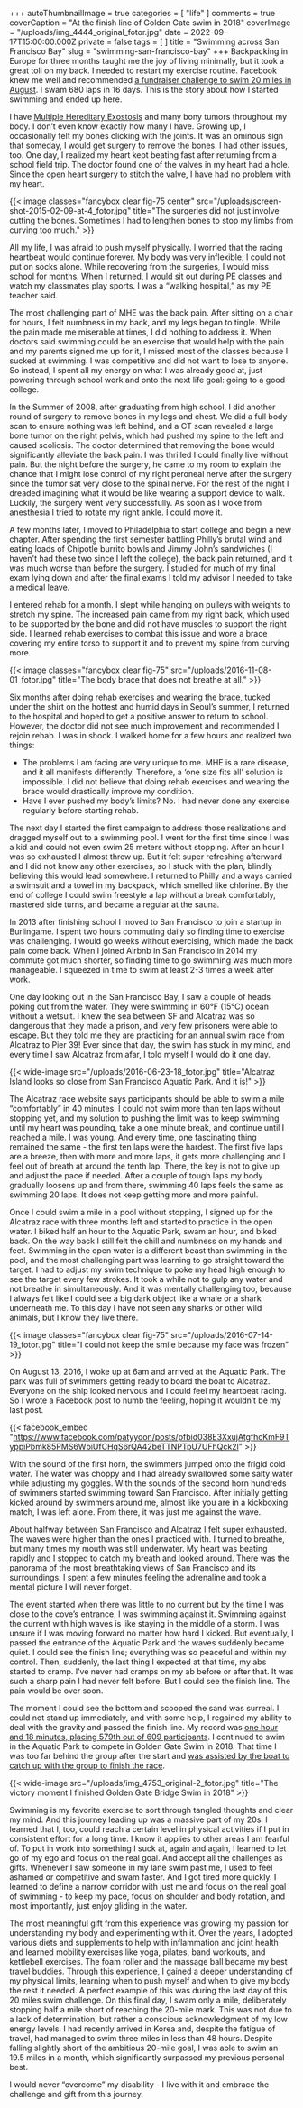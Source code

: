 +++
autoThumbnailImage = true
categories = [ "life" ]
comments = true
coverCaption = "At the finish line of Golden Gate swim in 2018"
coverImage = "/uploads/img_4444_original_fotor.jpg"
date = 2022-09-17T15:00:00.000Z
private = false
tags = [ ]
title = "Swimming across San Francisco Bay"
slug = "swimming-san-francisco-bay"
+++
Backpacking in Europe for three months taught me the joy of living minimally, but it took a great toll on my back. I needed to restart my exercise routine. Facebook knew me well and recommended [a fundraiser challenge to swim 20 miles in August](https://www.facebook.com/donate/363510702622749/). I swam 680 laps in 16 days. This is the story about how I started swimming and ended up here.

I have [Multiple Hereditary Exostosis](https://en.wikipedia.org/wiki/Hereditary_multiple_exostoses) and many bony tumors throughout my body. I don’t even know exactly how many I have. Growing up, I occasionally felt my bones clicking with the joints. It was an ominous sign that someday, I would get surgery to remove the bones. I had other issues, too. One day, I realized my heart kept beating fast after returning from a school field trip. The doctor found one of the valves in my heart had a hole. Since the open heart surgery to stitch the valve, I have had no problem with my heart.

{{< image classes="fancybox clear fig-75 center" src="/uploads/screen-shot-2015-02-09-at-4_fotor.jpg" title="The surgeries did not just involve cutting the bones. Sometimes I had to lengthen bones to stop my limbs from curving too much." >}}

All my life, I was afraid to push myself physically. I worried that the racing heartbeat would continue forever. My body was very inflexible; I could not put on socks alone. While recovering from the surgeries, I would miss school for months. When I returned, I would sit out during PE classes and watch my classmates play sports. I was a “walking hospital,” as my PE teacher said.

The most challenging part of MHE was the back pain. After sitting on a chair for hours, I felt numbness in my back, and my legs began to tingle. While the pain made me miserable at times, I did nothing to address it. When doctors said swimming could be an exercise that would help with the pain and my parents signed me up for it, I missed most of the classes because I sucked at swimming. I was competitive and did not want to lose to anyone. So instead, I spent all my energy on what I was already good at, just powering through school work and onto the next life goal: going to a good college.

In the Summer of 2008, after graduating from high school, I did another round of surgery to remove bones in my legs and chest. We did a full body scan to ensure nothing was left behind, and a CT scan revealed a large bone tumor on the right pelvis, which had pushed my spine to the left and caused scoliosis. The doctor determined that removing the bone would significantly alleviate the back pain. I was thrilled I could finally live without pain. But the night before the surgery, he came to my room to explain the chance that I might lose control of my right peroneal nerve after the surgery since the tumor sat very close to the spinal nerve. For the rest of the night I dreaded imagining what it would be like wearing a support device to walk. Luckily, the surgery went very successfully. As soon as I woke from anesthesia I tried to rotate my right ankle. I could move it.

A few months later, I moved to Philadelphia to start college and begin a new chapter. After spending the first semester battling Philly’s brutal wind and eating loads of Chipotle burrito bowls and Jimmy John’s sandwiches (I haven't had these two since I left the college), the back pain returned, and it was much worse than before the surgery. I studied for much of my final exam lying down and after the final exams I told my advisor I needed to take a medical leave.

I entered rehab for a month. I slept while hanging on pulleys with weights to stretch my spine. The increased pain came from my right back, which used to be supported by the bone and did not have muscles to support the right side. I learned rehab exercises to combat this issue and wore a brace covering my entire torso to support it and to prevent my spine from curving more.

{{< image classes="fancybox clear fig-75" src="/uploads/2016-11-08-01_fotor.jpg" title="The body brace that does not breathe at all." >}}

Six months after doing rehab exercises and wearing the brace, tucked under the shirt on the hottest and humid days in Seoul’s summer, I returned to the hospital and hoped to get a positive answer to return to school. However, the doctor did not see much improvement and recommended I rejoin rehab. I was in shock. I walked home for a few hours and realized two things:

* The problems I am facing are very unique to me. MHE is a rare disease, and it all manifests differently. Therefore, a ‘one size fits all’ solution is impossible. I did not believe that doing rehab exercises and wearing the brace would drastically improve my condition.
* Have I ever pushed my body’s limits? No. I had never done any exercise regularly before starting rehab.

The next day I started the first campaign to address those realizations and dragged myself out to a swimming pool. I went for the first time since I was a kid and could not even swim 25 meters without stopping. After an hour I was so exhausted I almost threw up. But it felt super refreshing afterward and I did not know any other exercises, so I stuck with the plan, blindly believing this would lead somewhere. I returned to Philly and always carried a swimsuit and a towel in my backpack, which smelled like chlorine. By the end of college I could swim freestyle a lap without a break comfortably, mastered side turns, and became a regular at the sauna.

In 2013 after finishing school I moved to San Francisco to join a startup in Burlingame. I spent two hours commuting daily so finding time to exercise was challenging. I would go weeks without exercising, which made the back pain come back. When I joined Airbnb in San Francisco in 2014 my commute got much shorter, so finding time to go swimming was much more manageable. I squeezed in time to swim at least 2-3 times a week after work.

One day looking out in the San Francisco Bay, I saw a couple of heads poking out from the water. They were swimming in 60°F (15°C) ocean without a wetsuit. I knew the sea between SF and Alcatraz was so dangerous that they made a prison, and very few prisoners were able to escape. But they told me they are practicing for an annual swim race from Alcatraz to Pier 39! Ever since that day, the swim has stuck in my mind, and every time I saw Alcatraz from afar, I told myself I would do it one day.

{{< wide-image src="/uploads/2016-06-23-18_fotor.jpg"  title="Alcatraz Island looks so close from San Francisco Aquatic Park. And it is!" >}}

The Alcatraz race website says participants should be able to swim a mile “comfortably” in 40 minutes. I could not swim more than ten laps without stopping yet, and my solution to pushing the limit was to keep swimming until my heart was pounding, take a one minute break, and continue until I reached a mile. I was young. And every time, one fascinating thing remained the same - the first ten laps were the hardest. The first five laps are a breeze, then with more and more laps, it gets more challenging and I feel out of breath at around the tenth lap. There, the key is not to give up and adjust the pace if needed. After a couple of tough laps my body gradually loosens up and from there, swimming 40 laps feels the same as swimming 20 laps. It does not keep getting more and more painful.

Once I could swim a mile in a pool without stopping, I signed up for the Alcatraz race with three months left and started to practice in the open water. I biked half an hour to the Aquatic Park, swam an hour, and biked back. On the way back I still felt the chill and numbness on my hands and feet. Swimming in the open water is a different beast than swimming in the pool, and the most challenging part was learning to go straight toward the target. I had to adjust my swim technique to poke my head high enough to see the target every few strokes. It took a while not to gulp any water and not breathe in simultaneously. And it was mentally challenging too, because I always felt like I could see a big dark object like a whale or a shark underneath me. To this day I have not seen any sharks or other wild animals, but I know they live there.

{{< image classes="fancybox clear fig-75" src="/uploads/2016-07-14-19_fotor.jpg" title="I could not keep the smile because my face was frozen" >}}

On August 13, 2016, I woke up at 6am and arrived at the Aquatic Park. The park was full of swimmers getting ready to board the boat to Alcatraz. Everyone on the ship looked nervous and I could feel my heartbeat racing. So I wrote a Facebook post to numb the feeling, hoping it wouldn’t be my last post.

{{< facebook_embed "https://www.facebook.com/patyyoon/posts/pfbid038E3XxujAtgfhcKmF9TyppiPbmk85PMS6WbiUfCHqS6rQA42beTTNPTpU7UFhQck2l" >}}

With the sound of the first horn, the swimmers jumped onto the frigid cold water. The water was choppy and I had already swallowed some salty water while adjusting my goggles. With the sounds of the second horn hundreds of swimmers started swimming toward San Francisco. After initially getting kicked around by swimmers around me, almost like you are in a kickboxing match, I was left alone. From there, it was just me against the wave.

About halfway between San Francisco and Alcatraz I felt super exhausted. The waves were higher than the ones I practiced with. I turned to breathe, but many times my mouth was still underwater. My heart was beating rapidly and I stopped to catch my breath and looked around. There was the panorama of the most breathtaking views of San Francisco and its surroundings. I spent a few minutes feeling the adrenaline and took a mental picture I will never forget.

The event started when there was little to no current but by the time I was close to the cove’s entrance, I was swimming against it. Swimming against the current with high waves is like staying in the middle of a storm. I was unsure if I was moving forward no matter how hard I kicked. But eventually, I passed the entrance of the Aquatic Park and the waves suddenly became quiet. I could see the finish line; everything was so peaceful and within my control. Then, suddenly, the last thing I expected at that time, my abs started to cramp. I’ve never had cramps on my ab before or after that. It was such a sharp pain I had never felt before. But I could see the finish line. The pain would be over soon.

The moment I could see the bottom and scooped the sand was surreal. I could not stand up immediately, and with some help, I regained my ability to deal with the gravity and passed the finish line. My record was [one hour and 18 minutes, placing 579th out of 609 participants](https://www.itsyourrace.com/Results/8078/2016/39643/1016). I continued to swim in the Aquatic Park to compete in Golden Gate Swim in 2018. That time I was too far behind the group after the start and [was assisted by the boat to catch up with the group to finish the race](https://www.webscorer.com/racedetails?raceid=144728&did=161617&cid=822444).

{{< wide-image  src="/uploads/img_4753_original-2_fotor.jpg"  title="The victory moment I finished Golden Gate Bridge Swim in 2018" >}}

Swimming is my favorite exercise to sort through tangled thoughts and clear my mind. And this journey leading up was a massive part of my 20s. I learned that I, too, could reach a certain level in physical activities if I put in consistent effort for a long time. I know it applies to other areas I am fearful of. To put in work into something I suck at, again and again, I learned to let go of my ego and focus on the real goal. And accept all the challenges as gifts. Whenever I saw someone in my lane swim past me, I used to feel ashamed or competitive and swam faster. And I got tired more quickly. I learned to define a narrow corridor with just me and focus on the real goal of swimming - to keep my pace, focus on shoulder and body rotation, and most importantly, just enjoy gliding in the water.

The most meaningful gift from this experience was growing my passion for understanding my body and experimenting with it. Over the years, I adopted various diets and supplements to help with inflammation and joint health and learned mobility exercises like yoga, pilates, band workouts, and kettlebell exercises. The foam roller and the massage ball became my best travel buddies. Through this experience, I gained a deeper understanding of my physical limits, learning when to push myself and when to give my body the rest it needed. A perfect example of this was during the last day of this 20 miles swim challenge. On this final day, I swam only a mile, deliberately stopping half a mile short of reaching the 20-mile mark. This was not due to a lack of determination, but rather a conscious acknowledgment of my low energy levels. I had recently arrived in Korea and, despite the fatigue of travel, had managed to swim three miles in less than 48 hours. Despite falling slightly short of the ambitious 20-mile goal, I was able to swim an  19.5 miles in a month, which significantly surpassed my previous personal best.

I would never “overcome” my disability - I live with it and embrace the challenge and gift from this journey.
